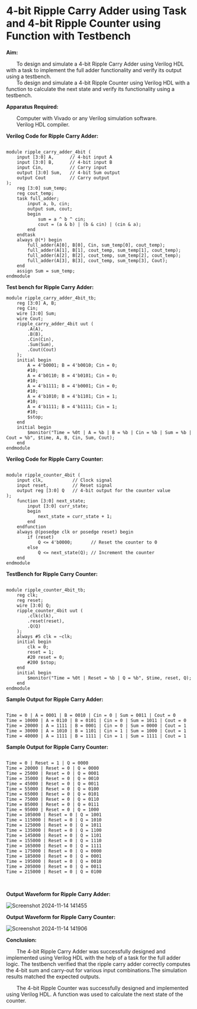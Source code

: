 # 4-bit Ripple Carry Adder using Task and 4-bit Ripple Counter using Function with Testbench

**Aim:** <br>

&emsp;&emsp;To design and simulate a 4-bit Ripple Carry Adder using Verilog HDL with a task to implement the full adder functionality and verify its output using a testbench.<br>
&emsp;&emsp;To design and simulate a 4-bit Ripple Counter using Verilog HDL with a function to calculate the next state and verify its functionality using a testbench.<br>

**Apparatus Required:** <br>

&emsp;&emsp;Computer with Vivado or any Verilog simulation software.<br>
&emsp;&emsp;Verilog HDL compiler.<br>

**Verilog Code for Ripple Carry Adder:** <br>
```

module ripple_carry_adder_4bit (
    input [3:0] A,      // 4-bit input A
    input [3:0] B,      // 4-bit input B
    input Cin,          // Carry input
    output [3:0] Sum,   // 4-bit Sum output
    output Cout         // Carry output
);
    reg [3:0] sum_temp;
    reg cout_temp;
    task full_adder;
        input a, b, cin;
        output sum, cout;
        begin
            sum = a ^ b ^ cin;
            cout = (a & b) | (b & cin) | (cin & a);
        end
    endtask
    always @(*) begin
        full_adder(A[0], B[0], Cin, sum_temp[0], cout_temp);
        full_adder(A[1], B[1], cout_temp, sum_temp[1], cout_temp);
        full_adder(A[2], B[2], cout_temp, sum_temp[2], cout_temp);
        full_adder(A[3], B[3], cout_temp, sum_temp[3], Cout);
    end
    assign Sum = sum_temp;
endmodule

```

**Test bench for Ripple Carry Adder:** <br>

```
module ripple_carry_adder_4bit_tb;
    reg [3:0] A, B;
    reg Cin;
    wire [3:0] Sum;
    wire Cout;
    ripple_carry_adder_4bit uut (
        .A(A),
        .B(B),
        .Cin(Cin),
        .Sum(Sum),
        .Cout(Cout)
    );
    initial begin
        A = 4'b0001; B = 4'b0010; Cin = 0;
        #10;
        A = 4'b0110; B = 4'b0101; Cin = 0;
        #10;
        A = 4'b1111; B = 4'b0001; Cin = 0;
        #10;
        A = 4'b1010; B = 4'b1101; Cin = 1;
        #10; 
        A = 4'b1111; B = 4'b1111; Cin = 1;
        #10;
        $stop;
    end
    initial begin
        $monitor("Time = %0t | A = %b | B = %b | Cin = %b | Sum = %b | Cout = %b", $time, A, B, Cin, Sum, Cout);
    end
endmodule

```

**Verilog Code for Ripple Carry Counter:** <br>
```

module ripple_counter_4bit (
    input clk,           // Clock signal
    input reset,         // Reset signal
    output reg [3:0] Q   // 4-bit output for the counter value
);
    function [3:0] next_state;
        input [3:0] curr_state;
        begin
            next_state = curr_state + 1;
        end
    endfunction
    always @(posedge clk or posedge reset) begin
        if (reset)
            Q <= 4'b0000;       // Reset the counter to 0
        else
            Q <= next_state(Q); // Increment the counter
    end
endmodule

```

**TestBench for Ripple Carry Counter:** <br>
```

module ripple_counter_4bit_tb;
    reg clk;
    reg reset;
    wire [3:0] Q;
    ripple_counter_4bit uut (
        .clk(clk),
        .reset(reset),
        .Q(Q)
    );
    always #5 clk = ~clk;
    initial begin
        clk = 0;
        reset = 1;
        #20 reset = 0;
        #200 $stop;
    end
    initial begin
        $monitor("Time = %0t | Reset = %b | Q = %b", $time, reset, Q);
    end
endmodule

```
**Sample Output for Ripple Carry Adder:**
```

Time = 0 | A = 0001 | B = 0010 | Cin = 0 | Sum = 0011 | Cout = 0
Time = 10000 | A = 0110 | B = 0101 | Cin = 0 | Sum = 1011 | Cout = 0
Time = 20000 | A = 1111 | B = 0001 | Cin = 0 | Sum = 0000 | Cout = 1
Time = 30000 | A = 1010 | B = 1101 | Cin = 1 | Sum = 1000 | Cout = 1
Time = 40000 | A = 1111 | B = 1111 | Cin = 1 | Sum = 1111 | Cout = 1

```

**Sample Output for Ripple Carry Counter:**
```

Time = 0 | Reset = 1 | Q = 0000
Time = 20000 | Reset = 0 | Q = 0000
Time = 25000 | Reset = 0 | Q = 0001
Time = 35000 | Reset = 0 | Q = 0010
Time = 45000 | Reset = 0 | Q = 0011
Time = 55000 | Reset = 0 | Q = 0100
Time = 65000 | Reset = 0 | Q = 0101
Time = 75000 | Reset = 0 | Q = 0110
Time = 85000 | Reset = 0 | Q = 0111
Time = 95000 | Reset = 0 | Q = 1000
Time = 105000 | Reset = 0 | Q = 1001
Time = 115000 | Reset = 0 | Q = 1010
Time = 125000 | Reset = 0 | Q = 1011
Time = 135000 | Reset = 0 | Q = 1100
Time = 145000 | Reset = 0 | Q = 1101
Time = 155000 | Reset = 0 | Q = 1110
Time = 165000 | Reset = 0 | Q = 1111
Time = 175000 | Reset = 0 | Q = 0000
Time = 185000 | Reset = 0 | Q = 0001
Time = 195000 | Reset = 0 | Q = 0010
Time = 205000 | Reset = 0 | Q = 0011
Time = 215000 | Reset = 0 | Q = 0100

```
<br>

**Output Waveform for Ripple Carry Adder:**

![Screenshot 2024-11-14 141455](https://github.com/user-attachments/assets/6ab8bee1-b8b8-4b6a-a907-edfa55d3f224)

**Output Waveform for Ripple Carry Counter:**

![Screenshot 2024-11-14 141906](https://github.com/user-attachments/assets/836583f0-0891-4116-9259-805356da711c)

**Conclusion:** <br>

&emsp;&emsp;The 4-bit Ripple Carry Adder was successfully designed and implemented using Verilog HDL with the help of a task for the full adder logic. The testbench verified that the ripple carry adder correctly computes the 4-bit sum and carry-out for various input combinations.The simulation results matched the expected outputs.<br>

&emsp;&emsp;The 4-bit Ripple Counter was successfully designed and implemented using Verilog HDL. A function was used to calculate the next state of the counter.<br>

